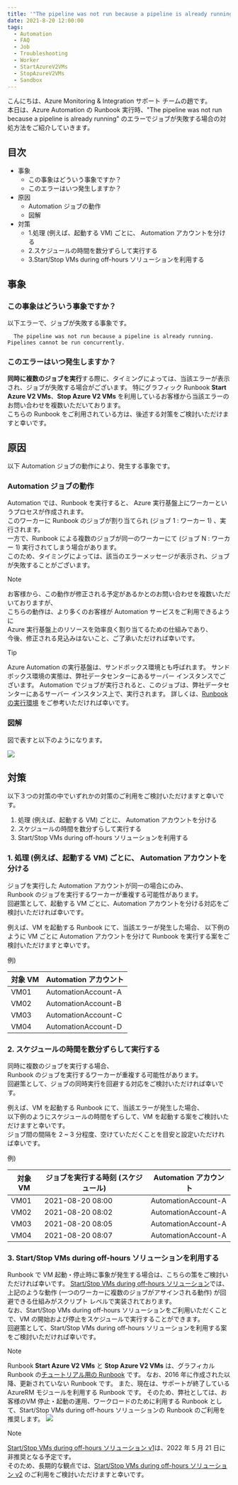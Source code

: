 ```yaml
---
title: '"The pipeline was not run because a pipeline is already running" エラー発生時の対処方法'
date: 2021-8-20 12:00:00
tags:
  - Automation
  - FAQ
  - Job
  - Troubleshooting
  - Worker
  - StartAzureV2VMs
  - StopAzureV2VMs
  - Sandbox
---
```


こんにちは、Azure Monitoring & Integration サポート チームの趙です。  
本日は、Azure Automation の Runbook 実行時、"The pipeline was not run because a pipeline is already running" のエラーでジョブが失敗する場合の対処方法をご紹介していきます。

<!-- more -->

## 目次
- 事象
  - この事象はどういう事象ですか？
  -  このエラーはいつ発生しますか？
- 原因
  - Automation ジョブの動作
  - 図解
- 対策
  - 1.処理 (例えば、起動する VM) ごとに、 Automation アカウントを分ける
  - 2.スケジュールの時間を数分ずらして実行する
  - 3.Start/Stop VMs during off-hours ソリューションを利用する

## 事象
### この事象はどういう事象ですか？
以下エラーで、ジョブが失敗する事象です。

      The pipeline was not run because a pipeline is already running. Pipelines cannot be run concurrently.
### このエラーはいつ発生しますか？
**同時に複数のジョブを実行**する際に、タイミングによっては、当該エラーが表示され、ジョブが失敗する場合がございます。
特にグラフィック Runbook **Start Azure V2 VMs**、**Stop Azure V2 VMs** を利用しているお客様から当該エラーのお問い合わせを複数いただいております。  
こちらの Runbook をご利用されている方は、後述する対策をご検討いただけますと幸いです。  

## 原因
以下 Automation ジョブの動作により、発生する事象です。
### Automation ジョブの動作
Automation では、Runbook を実行すると、 Azure 実行基盤上にワーカーというプロセスが作成されます。  
このワーカーに Runbook のジョブが割り当てられ (ジョブ 1 : ワーカー 1) 、実行されます。  
一方で、Runbook による複数のジョブが同一のワーカーにて (ジョブ N : ワーカー 1) 実行されてしまう場合があります。  
このため、タイミングによっては、該当のエラーメッセージが表示され、ジョブが失敗することがございます。  

> [!NOTE]
> お客様から、この動作が修正される予定があるかとのお問い合わせを複数いただいておりますが、  
> こちらの動作は、より多くのお客様が Automation サービスをご利用できるように  
> Azure 実行基盤上のリソースを効率良く割り当てるための仕組みであり、  
> 今後、修正される見込みはないこと、ご了承いただければ幸いです。

> [!TIP]
> Azure Automation の実行基盤は、サンドボックス環境とも呼ばれます。 
> サンドボックス環境の実態は、弊社データセンターにあるサーバー インスタンスでございます。
> Automation でジョブが実行されると、このジョブは、弊社データセンターにあるサーバー インスタンス上で、実行されます。
> 詳しくは、[Runbook の実行環境](https://docs.microsoft.com/ja-jp/azure/automation/automation-runbook-execution#runbook-execution-environment) をご参考いただければ幸いです。

### 図解

図で表すと以下のようになります。

![](./ThePipelineWasNotRunBecauseAPipelineIsAlreadyRunningError/pipeline2.png)


## 対策

以下３つの対策の中でいずれかの対策のご利用をご検討いただけますと幸いです。


1. 処理 (例えば、起動する VM) ごとに、 Automation アカウントを分ける
2. スケジュールの時間を数分ずらして実行する
3. Start/Stop VMs during off-hours ソリューションを利用する

### 1. 処理 (例えば、起動する VM) ごとに、 Automation アカウントを分ける
ジョブを実行した Automation アカウントが同一の場合にのみ、  
Runbook のジョブを実行するワーカーが重複する可能性があります。  
回避策として、起動する VM ごとに、Automation アカウントを分ける対応をご検討いただければ幸いです。

例えば、VM を起動する Runbook にて、当該エラーが発生した場合、
以下例のように VM ごとに Automation アカウントを分けて Runbook を実行する案をご検討いただけますと幸いです。 

例)

| 対象 VM | Automation アカウント |
| -------- | -------- |
| VM01 | AutomationAccount-A |
| VM02 | AutomationAccount-B |
| VM03 | AutomationAccount-C |
| VM04 | AutomationAccount-D |


### 2. スケジュールの時間を数分ずらして実行する

同時に複数のジョブを実行する場合、  
Runbook のジョブを実行するワーカーが重複する可能性があります。  
回避策として、ジョブの同時実行を回避する対応をご検討いただければ幸いです。  

例えば、VM を起動する Runbook にて、当該エラーが発生した場合、  
以下例のようにスケジュールの時間をずらして、VM を起動する案をご検討いただけますと幸いです。  
ジョブ間の間隔を 2 ~ 3 分程度、空けていただくことを目安と設定いただければ幸いです。

例)

| 対象 VM | ジョブを実行する時刻 (スケジュール) | Automation アカウント |
| -------- | -------- |--------|
| VM01 | 2021-08-20 08:00 | AutomationAccount-A | 
| VM02 | 2021-08-20 08:02 | AutomationAccount-A | 
| VM03 | 2021-08-20 08:05 | AutomationAccount-A | 
| VM04 | 2021-08-20 08:07 | AutomationAccount-A | 


### 3. Start/Stop VMs during off-hours ソリューションを利用する

Runbook で VM 起動・停止時に事象が発生する場合は、こちらの策をご検討いただければ幸いです。
[Start/Stop VMs during off-hours ソリューション](https://docs.microsoft.com/ja-jp/azure/automation/automation-solution-vm-management)では、上記のような動作 (一つのワーカーに複数のジョブがアサインされる動作) が回避できる仕組みがスクリプト レベルで実装されております。  
なお、Start/Stop VMs during off-hours ソリューションをご利用いただくことで、VM の開始および停止をスケジュールで実行することができます。  
回避策として、Start/Stop VMs during off-hours ソリューションを利用する案をご検討いただければ幸いです。

> [!NOTE]
> Runbook **Start Azure V2 VMs** と **Stop Azure V2 VMs** は、グラフィカル Runbook の[チュートリアル用の Runbook](https://docs.microsoft.com/ja-jp/azure/automation/learn/automation-tutorial-runbook-graphical) です。
> なお、2016 年に作成された以降、更新されていない Runbook です。
> また、現在は、サポートが終了している AzureRM モジュールを利用する Runbook です。
> そのため、弊社としては、お客様のVM 停止・起動の運用、ワークロードのために利用する Runbook として、Start/Stop VMs during off-hours ソリューションの Runbook のご利用を推奨します。
> ![](./ThePipelineWasNotRunBecauseAPipelineIsAlreadyRunningError/startazurev2vmsstopazurev2vms.png)


> [!NOTE]
> [Start/Stop VMs during off-hours ソリューション v1](https://docs.microsoft.com/ja-jp/azure/automation/automation-solution-vm-management)は、2022 年 5 月 21 日に非推奨となる予定です。  
> そのため、長期的な観点では、[Start/Stop VMs during off-hours ソリューション v2](https://docs.microsoft.com/ja-jp/azure/azure-functions/start-stop-vms/overview) のご利用をご検討いただけますと幸いです。

